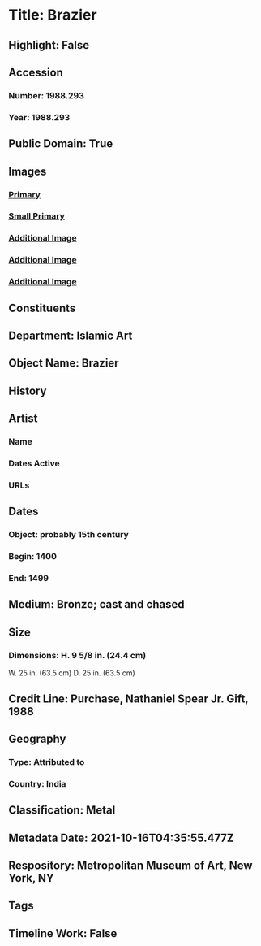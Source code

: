 # Title: Brazier
## Highlight: False
## Accession
### Number: 1988.293
### Year: 1988.293
## Public Domain: True
## Images
### [Primary](https://images.metmuseum.org/CRDImages/is/original/DT5986.jpg)
### [Small Primary](https://images.metmuseum.org/CRDImages/is/web-large/DT5986.jpg)
### [Additional Image](https://images.metmuseum.org/CRDImages/is/original/DT5987.jpg)
### [Additional Image](https://images.metmuseum.org/CRDImages/is/original/sf1988-293a.jpg)
### [Additional Image](https://images.metmuseum.org/CRDImages/is/original/1988.293-D.jpg)
## Constituents
## Department: Islamic Art
## Object Name: Brazier
## History
## Artist
### Name
### Dates Active
### URLs
## Dates
### Object: probably 15th century
### Begin: 1400
### End: 1499
## Medium: Bronze; cast and chased
## Size
### Dimensions: H. 9 5/8 in. (24.4 cm)
W. 25 in. (63.5 cm)
D. 25 in. (63.5 cm)
## Credit Line: Purchase, Nathaniel Spear Jr. Gift, 1988
## Geography
### Type: Attributed to
### Country: India
## Classification: Metal
## Metadata Date: 2021-10-16T04:35:55.477Z
## Respository: Metropolitan Museum of Art, New York, NY
## Tags
## Timeline Work: False